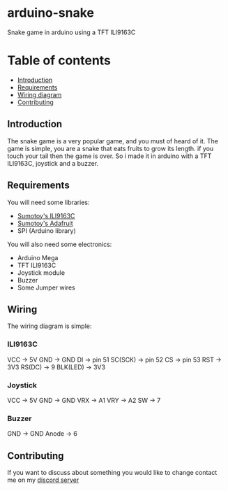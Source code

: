 # arduino-snake
Snake game in arduino using a TFT ILI9163C

# Table of contents
* [Introduction](#Introduction)
* [Requirements](#Requirements)
* [Wiring diagram](#Wiring)
* [Contributing](#Contributing)

## Introduction
The snake game is a very popular game, and you must of heard of it. The game is simple, you are a snake that eats fruits to grow its length. if you touch your tail then the game is over. So i made it in arduino with a TFT ILI9163C, joystick and a buzzer.

## Requirements
You will need some libraries:
* [Sumotoy's ILI9163C](https://github.com/sumotoy/TFT_ILI9163C)
* [Sumotoy's Adafruit](https://github.com/sumotoy/Adafruit-GFX-Library)
* SPI (Arduino library)

You will also need some electronics:
* Arduino Mega
* TFT ILI9163C
* Joystick module
* Buzzer
* Some Jumper wires

## Wiring
The wiring diagram is simple:

### ILI9163C
VCC -> 5V
GND -> GND
DI -> pin 51
SC(SCK) -> pin 52
CS -> pin 53
RST -> 3V3
RS(DC) -> 9
BLK(LED) -> 3V3

### Joystick
VCC -> 5V
GND -> GND
VRX -> A1
VRY -> A2
SW -> 7

### Buzzer
GND -> GND
Anode -> 6

## Contributing
If you want to discuss about something you would like to change contact me on my [discord server](https://discord.gg/HAGQFjr)
